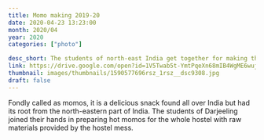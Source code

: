 ```yaml
---
title: Momo making 2019-20
date: 2020-04-23 13:23:00
month: 2020/04
year: 2020
categories: ["photo"]

desc_short: The students of north-east India get together for making the famous snack 'momos'.
link: https://drive.google.com/open?id=1V5Twab5t-YmtPqeXn68mIB4WgME6wujk
thumbnail: images/thumbnails/1590577696rsz_1rsz__dsc9308.jpg
draft: false
---
```


Fondly called as momos, it is a delicious snack found all over India but had its root from the north-eastern part of India. The students of Darjeeling joined their hands in preparing hot momos for the whole hostel with raw materials provided by the hostel mess.